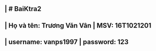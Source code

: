 | # BaiKtra2
----------------------------------------
| Họ và tên: Trương Văn Vân
| MSV: 16T1021201
----------------------------------------
| username: vanps1997
| password: 123
----------------------------------------
